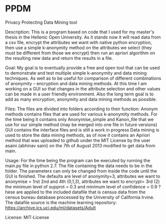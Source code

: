 # PPDM
Privacy Protecting Data Mining tool

Description: 	This is a program based on code that I used for my master's thesis in the Hellenic Open University.
		As it stands now it will read data from a csv file, encrypt the attributes we want with native python encryption,
		then use a simple k-anonymity method on the attributes we select (they must be different from those we encrypt)
		then run an apriori algorithm on the resulting new data and return the results in a file.
		
Goal:		My goal is to eventually provide a free and open tool that can be used to demonstrate and test multiple simple k-anonymity and data mining techniques. 
		As well as to be useful for comparison of different combinations of anonymity – encryption and data mining methods.
		At this time I am working on a GUI so that changes in the attribute selection and other values can be made in a user friendly environment.
		Also the long term goal is to add as many encryption, anonymity and data mining methods as possible.

Files: 		The files are divided into folders according to their function: Anonym methods contains files that are used for various k-anonymity methods.
		For the time being it contains only Anonymise_simple and Kanon_file that we use for our simple method (may be merged into one file in future versions)
		GUI contains the interface files and is still a work in progress
		Data mining is used to store the data mining methods, as of now it contains an Apriori method that was uploaded to github under the MIT License
		by the user asaini (abhinav saini) on the 7th of August 2013 modified to get data from main.

Usage:		For the time being the program can be executed by running the main.py file in python 2.7.
		The file containing the data needs to be in the folder.
		The parameters can only be changed from inside the code until the GUI is finished. 
		The defaults are level of anonymity=3, attributes we want to anonymise = 1rst 2nd and 4th (0,1,3), attributes we want to encrypt= 3rd (2)
		the minimum level of supprot = 0.3 and minimum level of confidence = 0.9 
		?hese are applied to the included datafile that is census data from the census bureau database processed by the University of California Irvine.
		The datafile source is the machine learning repository: https://archive.ics.uci.edu/ml/datasets/Adult	
	
License:	MIT-License
